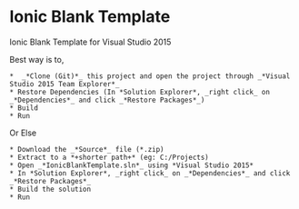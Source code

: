 # Ionic Blank Template
Ionic Blank Template for Visual Studio 2015

Best way is to,

    *  _*Clone (Git)*_ this project and open the project through _*Visual Studio 2015 Team Explorer*_
    * Restore Dependencies (In *Solution Explorer*, _right click_ on _*Dependencies*_ and click _*Restore Packages*_)
    * Build
    * Run

Or Else

    * Download the _*Source*_ file (*.zip)
    * Extract to a *+shorter path+* (eg: C:/Projects)
    * Open _*IonicBlankTemplate.sln*_ using *Visual Studio 2015*
    * In *Solution Explorer*, _right click_ on _*Dependencies*_ and click _*Restore Packages*_
    * Build the solution
    * Run
